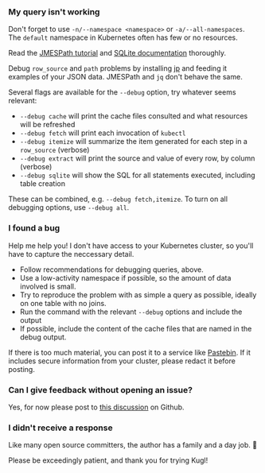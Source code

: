 
### My query isn't working

Don't forget to use `-n/--namespace <namespace>` or `-a/--all-namespaces`.  The `default` namespace in
Kubernetes often has few or no resources.

Read the [JMESPath tutorial](https://jmespath.org/tutorial.html) 
and [SQLite documentation](https://www.sqlite.org/docs.html) thoroughly.

Debug `row_source` and `path` problems by installing [jp](https://github.com/jmespath/jp) and feeding
it examples of your JSON data.  JMESPath and `jq` don't behave the same.

Several flags are available for the `--debug` option, try whatever seems relevant:
* `--debug cache` will print the cache files consulted and what resources will be refreshed
* `--debug fetch` will print each invocation of `kubectl`
* `--debug itemize` will summarize the item generated for each step in a `row_source` (verbose)
* `--debug extract` will print the source and value of every row, by column (verbose)
* `--debug sqlite` will show the SQL for all statements executed, including table creation

These can be combined, e.g. `--debug fetch,itemize`.  To turn on all debugging options, use `--debug all`.

### I found a bug

Help me help you!  I don't have access to your Kubernetes cluster, so you'll have to capture the
neccessary detail.

* Follow recommendations for debugging queries, above.
* Use a low-activity namespace if possible, so the amount of data involved is small.
* Try to reproduce the problem with as simple a query as possible, ideally on one table with no joins.
* Run the command with the relevant `--debug` options and include the output
* If possible, include the content of the cache files that are named in the debug output.

If there is too much material, you can post it to a service like [Pastebin](https://pastebin.com).
If it includes secure information from your cluster, please redact it before posting.

### Can I give feedback without opening an issue?

Yes, for now please post to [this discussion](https://github.com/jonross/kugl/issues/106) on Github.

### I didn't receive a response

Like many open source committers, the author has a family and a day job.  🙂

Please be exceedingly patient, and thank you for trying Kugl!